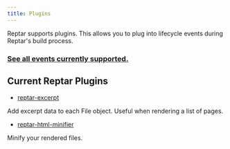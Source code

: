 ```yaml
---
title: Plugins
---
```


Reptar supports plugins. This allows you to plug into lifecycle events during Reptar's build process.

### [See all events currently supported.](https://github.com/reptar/reptar/blob/master/lib/plugin/event.js)

## Current Reptar Plugins

- [reptar-excerpt](https://github.com/reptar/reptar-excerpt)

Add excerpt data to each File object. Useful when rendering a list of pages.

- [reptar-html-minifier](https://github.com/reptar/reptar-html-minifier)

Minify your rendered files.
